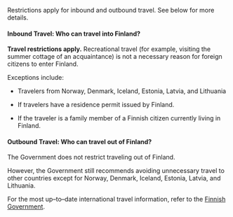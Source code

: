 Restrictions apply for inbound and outbound travel. See below for more details.

#### Inbound Travel: Who can travel into Finland?

**Travel restrictions apply.** Recreational travel (for example, visiting the summer cottage of an acquaintance) is not a necessary reason for foreign citizens to enter Finland.

Exceptions include:

- Travelers from Norway, Denmark, Iceland, Estonia, Latvia, and Lithuania

- If travelers have a residence permit issued by Finland.
- If the traveler is a family member of a Finnish citizen currently living in Finland.

#### Outbound Travel: Who can travel out of Finland?

The Government does not restrict traveling out of Finland.

However, the Government still recommends avoiding unnecessary travel to other countries except for Norway, Denmark, Iceland, Estonia, Latvia, and Lithuania.

For the most up–to–date international travel information, refer to the [Finnish Government](https://valtioneuvosto.fi/en/information-on-coronavirus/current-restrictions).
